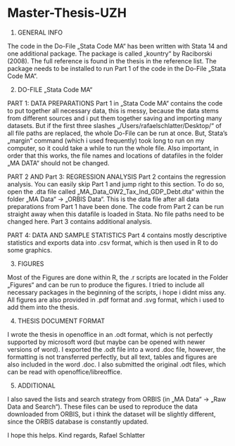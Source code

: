 # Master-Thesis-UZH
1. GENERAL INFO

The code in the Do-File „Stata Code MA“ has been written with Stata 14 and one additional package. The package is called „kountry“ by Raciborski (2008). The full reference is found in the thesis in the reference list. The package needs to be installed to run Part 1 of the code in the Do-File „Stata Code MA“.


2. DO-FILE „Stata Code MA“

PART 1: DATA PREPARATIONS
Part 1 in „Stata Code MA“ contains the code to put together all necessary data, this is messy, because the data stems from different sources and i put them together saving and importing many datasets. But if the first three slashes „/Users/rafaelschlatter/Desktop/“ of all file paths are replaced, the whole Do-File can be run at once. But, Stata’s „margin“ command (which i used frequently) took long to run on my computer, so it could take a while to run the whole file. Also important, in order that this works, the file names and locations of datafiles in the folder „MA DATA“ should not be changed.

PART 2 AND Part 3: REGRESSION ANALYSIS
Part 2 contains the regression analysis. You can easily skip Part 1 and jump right to this section. To do so, open the .dta file called „MA_Data_OW2_Tax_Ind_GDP_Debt.dta“ within the folder „MA Data“ -> „ORBIS Data“. This is the data file after all data preparations from Part 1 have been done. The code from Part 2 can be run straight away when this datafile is loaded in Stata. No file paths need to be changed here. Part 3 contains additional analysis.

PART 4: DATA AND SAMPLE STATISTICS
Part 4 contains mostly descriptive statistics and exports data into .csv format, which is then used in R to do some graphics.


3. FIGURES

Most of the Figures are done within R, the .r scripts are located in the Folder „Figures“ and can be run to produce the figures. I tried to include all necessary packages in the beginning of the scripts, i hope i didnt miss any. All figures are also provided in .pdf format and .svg format, which i used to add them into the thesis.


4. THESIS DOCUMENT FORMAT

I wrote the thesis in openoffice in an .odt format, which is not perfectly supported by microsoft word (but maybe can be opened with newer versions of word). I exported the .odt file into a word .doc file, however, the formatting is not transferred perfectly, but all text, tables and figures are also included in the word .doc. I also submitted the original .odt files, which can be read with openoffice/libreoffice.


5. ADDITIONAL

I also saved the lists and search strategy from ORBIS (in „MA Data“ -> „Raw Data and Search“). These files can be used to reproduce the data downloaded from ORBIS, but i think the dataset will be slightly different, since the ORBIS database is constantly updated.


I hope this helps.
Kind regards,
Rafael Schlatter
